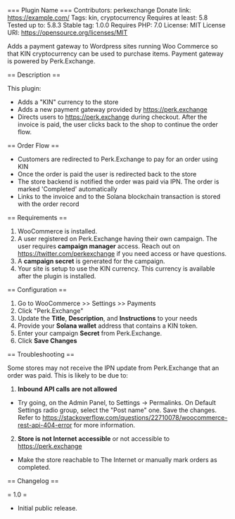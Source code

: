 === Plugin Name ===
Contributors: perkexchange
Donate link: https://example.com/
Tags: kin, cryptocurrency
Requires at least: 5.8
Tested up to: 5.8.3
Stable tag: 1.0.0
Requires PHP: 7.0
License: MIT
License URI: https://opensource.org/licenses/MIT

Adds a payment gateway to Wordpress sites running Woo Commerce so that KIN cryptocurrency can be used to purchase items. Payment gateway is powered by Perk.Exchange.

== Description ==

This plugin:

- Adds a "KIN" currency to the store
- Adds a new payment gateway provided by https://perk.exchange
- Directs users to https://perk.exchange during checkout. After the invoice is paid, the user clicks back to the shop to continue the order flow.

== Order Flow ==

- Customers are redirected to Perk.Exchange to pay for an order using KIN
- Once the order is paid the user is redirected back to the store
- The store backend is notified the order was paid via IPN. The order is marked 'Completed' automatically
- Links to the invoice and to the Solana blockchain transaction is stored with the order record

== Requirements ==

1. WooCommerce is installed.
2. A user registered on Perk.Exchange having their own campaign. The user requires **campaign manager** access. Reach out on https://twitter.com/perkexchange if you need access or have questions.
3. A **campaign secret** is generated for the campaign.
4. Your site is setup to use the KIN currency. This currency is available after the plugin is installed.

== Configuration ==

1. Go to WooCommerce >> Settings >> Payments
2. Click "Perk.Exchange"
3. Update the **Title**, **Description**, and **Instructions** to your needs
4. Provide your **Solana wallet** address that contains a KIN token.
5. Enter your campaign **Secret** from Perk.Exchange.
6. Click **Save Changes**

== Troubleshooting ==

Some stores may not receive the IPN update from Perk.Exchange that an order was paid. This is likely to be due to:

1. **Inbound API calls are not allowed**

- Try going, on the Admin Panel, to Settings -> Permalinks. On Default Settings radio group, select the "Post name" one. Save the changes. Refer to https://stackoverflow.com/questions/22710078/woocommerce-rest-api-404-error for more information.

2. **Store is not Internet accessible** or not accessible to https://perk.exchange

- Make the store reachable to The Internet or manually mark orders as completed.

== Changelog ==

= 1.0 =

- Initial public release.
